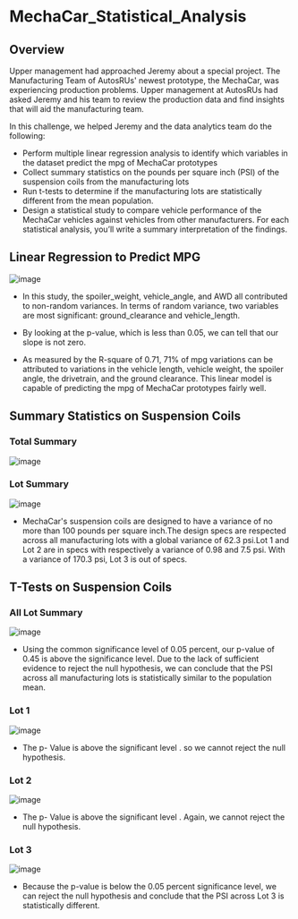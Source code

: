 # MechaCar_Statistical_Analysis

## Overview 
 Upper management had approached Jeremy about a special project. The Manufacturing Team of AutosRUs' newest prototype, the MechaCar, was experiencing production problems. Upper management at AutosRUs had asked Jeremy and his team to review the production data and find insights that will aid the manufacturing team.

In this challenge, we helped Jeremy and the data analytics team do the following:

- Perform multiple linear regression analysis to identify which variables in the dataset predict the mpg of MechaCar prototypes
- Collect summary statistics on the pounds per square inch (PSI) of the suspension coils from the manufacturing lots
- Run t-tests to determine if the manufacturing lots are statistically different from the mean population.
- Design a statistical study to compare vehicle performance of the MechaCar vehicles against vehicles from other manufacturers. For each statistical analysis, you’ll write a summary interpretation of the findings.


## Linear Regression to Predict MPG
![image](https://user-images.githubusercontent.com/78935551/121794826-6eab6480-cbd9-11eb-92fb-52e5a9d52755.png)

- In this study, the spoiler_weight, vehicle_angle, and AWD all contributed to non-random variances. In terms of random variance, two variables are most significant: ground_clearance and vehicle_length.

- By looking at the p-value, which is less than 0.05, we can tell that our slope is not zero.

- As measured by the R-square of 0.71, 71% of mpg variations can be attributed to variations in the vehicle length, vehicle weight, the spoiler angle, the drivetrain, and the ground clearance. This linear model is capable of predicting the mpg of MechaCar prototypes fairly well.


## Summary Statistics on Suspension Coils

### Total Summary 

![image](https://user-images.githubusercontent.com/78935551/121795097-6bb17380-cbdb-11eb-8aa3-b873a1ce0590.png)

### Lot Summary 
![image](https://user-images.githubusercontent.com/78935551/121795111-7f5cda00-cbdb-11eb-9718-b110740cf848.png)

- MechaCar's suspension coils are designed to have a variance of no more than 100 pounds per square inch.The design specs are respected across all manufacturing lots with a global variance of 62.3 psi.Lot 1 and Lot 2 are in specs with respectively a variance of 0.98 and 7.5 psi. With a variance of 170.3 psi, Lot 3 is out of specs.


## T-Tests on Suspension Coils

### All Lot Summary
![image](https://user-images.githubusercontent.com/78935551/121795525-a9180000-cbdf-11eb-832c-c3ee97ee0890.png)

- Using the common significance level of 0.05 percent, our p-value of 0.45 is above the significance level. Due to the lack of sufficient evidence to reject the null hypothesis, we can conclude that the PSI across all manufacturing lots is statistically similar to the population mean.

### Lot 1
![image](https://user-images.githubusercontent.com/78935551/121795472-4a528680-cbdf-11eb-965e-3a038fe6e0c0.png)

- The p- Value is above the significant level . so we cannot reject the null hypothesis.

### Lot 2
![image](https://user-images.githubusercontent.com/78935551/121795539-c64cce80-cbdf-11eb-9f11-ee588c471952.png)

- The p- Value is above the significant level . Again, we cannot reject the null hypothesis.


### Lot 3 
![image](https://user-images.githubusercontent.com/78935551/121795543-d2389080-cbdf-11eb-9268-106fbc77f040.png)

- Because the p-value is below the 0.05 percent significance level, we can reject the null hypothesis and conclude that the PSI across Lot 3 is statistically different.









